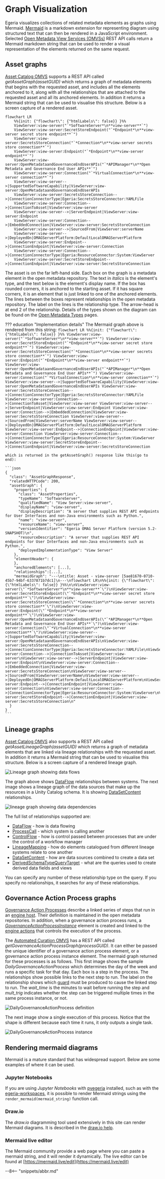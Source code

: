 <!-- SPDX-License-Identifier: CC-BY-4.0 -->
<!-- Copyright Contributors to the Egeria project. -->

# Graph Visualization

Egeria visualizes collections of related metadata elements as graphs using Mermaid.
[Mermaid](https://mermaid.js.org/) is a markdown extension for representing diagram using structured text that can then be rendered in a JavaScript environment.  Selected [Open Metadata View Services (OMVSs)](/services/omvs) REST API calls return a Mermaid markdown string that can be used to render a visual representation of the elements returned on the same request.  


## Asset graphs

[Asset Catalog OMVS](/services/omvs/asset-catalog/overview) supports a REST API called *getAssetGraph(assetGUID)* which returns a graph of metadata elements that begins with the requested asset, and includes all the elements anchored to it, along with all the relationships that are attached to the requested asset and all its anchored elements.  In addition it returns a Mermaid string that can be used to visualise this structure.  Below is a screen capture of a rendered asset.

```mermaid
flowchart LR
    %%{init: {"flowchart\": {"htmlLabels\": false}} }%%
    ViewServer:view-server("`*SoftwareServer*\n**view-server**`")
    ViewServer:view-server:SecretStoreEndpoint("`*Endpoint*\n**view-server secret store endpoint**`")
    ViewServer:view-server:SecretsStoreConnection("`*Connection*\n**view-server secrets store connection**`")
    ViewServer:view-server:Endpoint("`*Endpoint*\n**view-server endpoint**`")
    ViewServer:view-server:OpenMetadataandGovernanceEndUserAPIs("`*APIManager*\n**Open Metadata and Governance End User APIs**`")
    ViewServer:view-server:Connection("`*VirtualConnection*\n**view-server connection**`")
    ViewServer:view-server-->|SupportedSoftwareCapability|ViewServer:view-server:OpenMetadataandGovernanceEndUserAPIs
    ViewServer:view-server:SecretsStoreConnection-->|ConnectionConnectorType|Egeria:SecretsStoreConnector:YAMLFile
    ViewServer:view-server:Connection-->|ConnectionToAsset|ViewServer:view-server
    ViewServer:view-server-->|ServerEndpoint|ViewServer:view-server:Endpoint
    ViewServer:view-server:Connection-->|EmbeddedConnection|ViewServer:view-server:SecretsStoreConnection
    ViewServer:view-server-->|SourcedFrom|ViewServer:serverName
    ViewServer:view-server-->|DeployedOn|OMAGServerPlatform:DefaultLocalOMAGServerPlatform
    ViewServer:view-server:Endpoint-->|ConnectionEndpoint|ViewServer:view-server:Connection
    ViewServer:view-server:Connection-->|ConnectionConnectorType|Egeria:ResourceConnector:System:ViewServer
    ViewServer:view-server:SecretStoreEndpoint-->|ConnectionEndpoint|ViewServer:view-server:SecretsStoreConnection
```

The asset is on the far left-hand side. Each box on the graph is a metadata element in the open metadata repository.  The text in *italics* is the element's type, and the text below is the element's display name. If the box has rounded corners, it is anchored to the starting asset.  If it has square corners, it is an element that is just linked to one of the anchored elements.  The lines between the boxes represent relationships in the open metadata repository.  The label on the lines is the relationship type.  The arrow-head is at end 2 of the relationship.  Details of the types shown on the diagram can be found on the [Open Metadata Types](/types) pages.

??? education "Implementation details"
    The Mermaid graph above is rendered from this string:
    ```
    flowchart LR
        %%{init: {"flowchart\": {"htmlLabels\": false}} }%%
        ViewServer:view-server("`*SoftwareServer*\n**view-server**`")
        ViewServer:view-server:SecretStoreEndpoint("`*Endpoint*\n**view-server secret store endpoint**`")
        ViewServer:view-server:SecretsStoreConnection("`*Connection*\n**view-server secrets store connection**`")
        ViewServer:view-server:Endpoint("`*Endpoint*\n**view-server endpoint**`")
        ViewServer:view-server:OpenMetadataandGovernanceEndUserAPIs("`*APIManager*\n**Open Metadata and Governance End User APIs**`")
        ViewServer:view-server:Connection("`*VirtualConnection*\n**view-server connection**`")
        ViewServer:view-server-->|SupportedSoftwareCapability|ViewServer:view-server:OpenMetadataandGovernanceEndUserAPIs
        ViewServer:view-server:SecretsStoreConnection-->|ConnectionConnectorType|Egeria:SecretsStoreConnector:YAMLFile
        ViewServer:view-server:Connection-->|ConnectionToAsset|ViewServer:view-server
        ViewServer:view-server-->|ServerEndpoint|ViewServer:view-server:Endpoint
        ViewServer:view-server:Connection-->|EmbeddedConnection|ViewServer:view-server:SecretsStoreConnection
        ViewServer:view-server-->|SourcedFrom|ViewServer:serverName
        ViewServer:view-server-->|DeployedOn|OMAGServerPlatform:DefaultLocalOMAGServerPlatform
        ViewServer:view-server:Endpoint-->|ConnectionEndpoint|ViewServer:view-server:Connection
        ViewServer:view-server:Connection-->|ConnectionConnectorType|Egeria:ResourceConnector:System:ViewServer
        ViewServer:view-server:SecretStoreEndpoint-->|ConnectionEndpoint|ViewServer:view-server:SecretsStoreConnection
    ```

    which is returned in the getAssetGraph() response like this(go to end):

    ```json
    {
      "class": "AssetGraphResponse",
      "relatedHTTPCode": 200,
      "assetGraph": {
        "properties": {
          "class": "AssetProperties",
          "typeName": "SoftwareServer",
          "qualifiedName": "View Server:view-server",
          "displayName": "view-server",
          "displayDescription": "A server that supplies REST API endpoints for User Interfaces and non-Java environments such as Python.",
          "name": "view-server",
          "resourceName": "view-server",
          "versionIdentifier": "Egeria OMAG Server Platform (version 5.2-SNAPSHOT)\n",
          "resourceDescription": "A server that supplies REST API endpoints for User Interfaces and non-Java environments such as Python.",
          "deployedImplementationType": "View Server"
        },
        "elementHeader": {
        },
        "anchoredElements": [...],
        "relationships":[...],
        "mermaidGraph": "---\ntitle: Asset - view-server [5ae81670-0710-45b7-94bf-6337871b7dc1]\n---\nflowchart LR\n%%{init: {\"flowchart\": {\"htmlLabels\": false}} }%%\n\nViewServer:view-server(\"`*SoftwareServer*\n**view-server**`\")\nViewServer:view-server:SecretStoreEndpoint(\"`*Endpoint*\n**view-server secret store endpoint**`\")\nViewServer:view-server:SecretsStoreConnection(\"`*Connection*\n**view-server secrets store connection**`\")\nViewServer:view-server:Endpoint(\"`*Endpoint*\n**view-server endpoint**`\")\nViewServer:view-server:OpenMetadataandGovernanceEndUserAPIs(\"`*APIManager*\n**Open Metadata and Governance End User APIs**`\")\nViewServer:view-server:Connection(\"`*VirtualConnection*\n**view-server connection**`\")\nViewServer:view-server-->|SupportedSoftwareCapability|ViewServer:view-server:OpenMetadataandGovernanceEndUserAPIs\nViewServer:view-server:SecretsStoreConnection-->|ConnectionConnectorType|Egeria:SecretsStoreConnector:YAMLFile\nViewServer:view-server:Connection-->|ConnectionToAsset|ViewServer:view-server\nViewServer:view-server-->|ServerEndpoint|ViewServer:view-server:Endpoint\nViewServer:view-server:Connection-->|EmbeddedConnection|ViewServer:view-server:SecretsStoreConnection\nViewServer:view-server-->|SourcedFrom|ViewServer:serverName\nViewServer:view-server-->|DeployedOn|OMAGServerPlatform:DefaultLocalOMAGServerPlatform\nViewServer:view-server:Endpoint-->|ConnectionEndpoint|ViewServer:view-server:Connection\nViewServer:view-server:Connection-->|ConnectionConnectorType|Egeria:ResourceConnector:System:ViewServer\nViewServer:view-server:SecretStoreEndpoint-->|ConnectionEndpoint|ViewServer:view-server:SecretsStoreConnection\n"
      }
    }
    ```


## Lineage graphs

[Asset Catalog OMVS](/services/omvs/asset-catalog/overview) also supports a REST API called *getAssetLineageGraph(assetGUID)* which returns a graph of metadata elements that are linked via lineage relationships with the requested asset.  In addition it returns a Mermaid string that can be used to visualise this structure.  Below is a screen capture of a rendered lineage graph.

![Lineage graph showing data flows](lineage-graph-coco-sus.png)

The graph above shows [DataFlow](/types/7/0750-Data-Passing) relationships between systems.  The next image shows a lineage graph of the data sources that make up the resources in a Unity Catalog schema.  It is showing [DataSetContent](/types/2/0210-Data-Stores) relationships.

![lineage graph showing data dependencies](lineage-graph-unity-default.png)

The full list of relationships supported are:

* [DataFlow](/types/7/0750-Data-Passing) - how is data flowing
* [ProcessCall](/types/7/0750-Data-Passing) - which system is calling another
* [ControlFlow](/types/7/0750-Data-Passing) - how is control passed between processes that are under the control of a workflow manager
* [LineageMapping](/types/7/0770-Lineage_Mapping) - how do elements catalogued from different lineage systems relate to one another
* [DataSetContent](/types/2/0210-Data-Stores) - how are data sources combined to create a data set
* [DerivedSchemaTypeQueryTarget](/types/5/0512-Derived-Schema-Elements) - what are the queries used to create derived data fields and views

You can specify any number of these relationship type on the query.  If you specify no relationships, it searches for any of these relationships.

## Governance Action Process graphs

[Governance Action Processes](/concepts/governance-action-process) describe a linked series of steps that run in an [engine host](/concepts/engine-host).  Their definition is maintained in the open metadata repositories.  In addition, when a governance action process runs, a [*GovernanceActionProcessInstance*](/types/4/0462-Governance-Action-Processes) element is created and linked to the [engine actions](/concepts/engine-action) that controls the execution of the process.

The [Automated Curation OMVS](/services/omvs/automated-curation/overview) has a REST API called *getGovernanceActionProcessGraph(processGUID)*.  It can either be passed the unique identifier of a governance action process element, or a governance action process instance element.  The mermaid graph returned for these processes is as follows.  This first image shows the sample *DailyGovernanceActionProcess* which determines the day of the week and runs a specific task for that day.  Each box is a step in the process.  The relationships show possible links to the next step to run.  The label on the relationship shows which [guard](/concepts/guard) must be produced to cause the linked step to run.  The *wait_time* is the minutes to wait before running the step and *mult_trig* indicates whether the step can be triggered multiple times in the same process instance, or not.

![DailyGovernanceActionProcess definition](daily-governance-action-process-definition.png)

The next image show a single execution of this process.  Notice that the shape is different because each time it runs, it only outputs a single task.

![DailyGovernanceActionProcess instance](daily-governance-action-process-instance.png)

## Rendering mermaid diagrams

Mermaid is a mature standard that has widespread support.  Below are some examples of where it can be used.

### Jupyter Notebooks

If you are using *Jupyter Notebooks* with [pyegeria](user-interfaces/hey-egeria/overview/#installation) installed, such as with the [egeria-workspaces](https://github.com/odpi/egeria-workspaces), it is possible to render Mermaid strings using the `render_mermaid(mermaid_string)` function call.

### Draw.io

The *draw.io* diagramming tool used extensively in this site can render Mermaid diagrams.  It is described in the [draw.io help](https://www.drawio.com/blog/mermaid-diagrams).

### Mermaid live editor

The Mermaid community provide a web page where you can paste a mermaid string, and it will render it dynamically.  The live editor can be found at [https://mermaid.live/edit](https://mermaid.live/edit)

--8<-- "snippets/abbr.md"